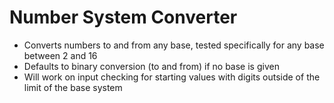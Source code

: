 # Number System Converter

* Converts numbers to and from any base, tested specifically for any base between 2 and 16
* Defaults to binary conversion (to and from) if no base is given
* Will work on input checking for starting values with digits outside of the limit of the base system
